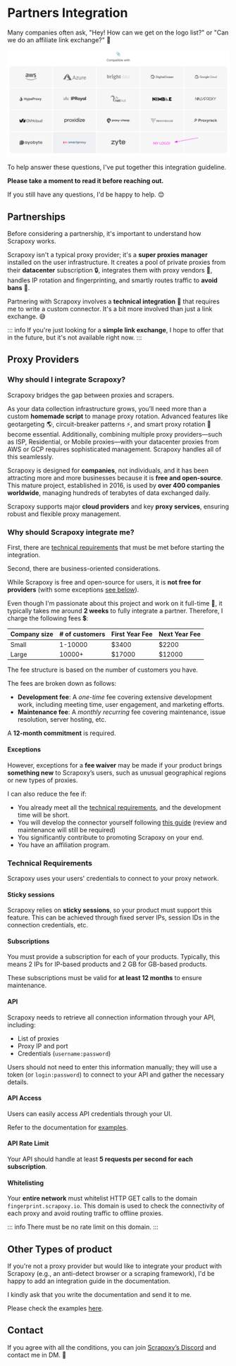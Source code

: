 # Partners Integration

Many companies often ask, "Hey! How can we get on the logo list?" 
or "Can we do an affiliate link exchange?" 🔗

![Logos](logos.png)

To help answer these questions, I've put together this integration guideline.

**Please take a moment to read it before reaching out.**

If you still have any questions, I'd be happy to help. 😊


## Partnerships

Before considering a partnership, it's important to understand how Scrapoxy works.

Scrapoxy isn't a typical proxy provider; it's a **super proxies manager** installed on the user infrastructure.
It creates a pool of private proxies from their **datacenter** subscription 🔒,
integrates them with proxy vendors 🔌, handles IP rotation and fingerprinting,
and smartly routes traffic to **avoid bans** 🚫.

Partnering with Scrapoxy involves a **technical integration** 🔧 that requires me to write a custom connector. 
It's a bit more involved than just a link exchange. 😅

::: info
If you're just looking for a **simple link exchange**, 
I hope to offer that in the future, but it's not available right now.
:::


## Proxy Providers

### Why should I integrate Scrapoxy?

Scrapoxy bridges the gap between proxies and scrapers.

As your data collection infrastructure grows, you’ll need more than a custom **homemade script** to manage proxy rotation.
Advanced features like geotargeting 🌎, circuit-breaker patterns ⚡, and smart proxy rotation 🔌 become essential.
Additionally, combining multiple proxy providers—such as ISP, Residential, or Mobile proxies—with your datacenter proxies from AWS or GCP requires sophisticated management.
Scrapoxy handles all of this seamlessly.

Scrapoxy is designed for **companies**, not individuals, and it has been attracting more and more businesses because it is **free and open-source**.
This mature project, established in 2016, is used by **over 400 companies worldwide**, managing hundreds of terabytes of data exchanged daily.

Scrapoxy supports major **cloud providers** and key **proxy services**, ensuring robust and flexible proxy management.


### Why should Scrapoxy integrate me?

First, there are [technical requirements](#technical-requirements) that must be met before starting the integration.

Second, there are business-oriented considerations.

While Scrapoxy is free and open-source for users, it is **not free for providers** (with some exceptions [see below](#exceptions)).

Even though I'm passionate about this project and work on it full-time 💯,
it typically takes me around **2 weeks** to fully integrate a partner.
Therefore, I charge the following fees 💲:

| Company size | # of customers | First Year Fee | Next Year Fee |
|--------------|----------------|---------------|-------------|
| Small        | 1-10000        | $3400         | $2200       | 
| Large        | 10000+         | $17000        | $12000      |   

The fee structure is based on the number of customers you have.

The fees are broken down as follows:

- **Development fee**: A *one-time* fee covering extensive development work, including meeting time, user engagement, and marketing efforts.
- **Maintenance fee**: A *monthly recurring* fee covering maintenance, issue resolution, server hosting, etc.

A **12-month commitment** is required.


#### Exceptions

However, exceptions for a **fee waiver** may be made if your product brings **something new** to Scrapoxy’s users,
such as unusual geographical regions or new types of proxies.

I can also reduce the fee if:

- You already meet all the [technical requirements](#technical-requirements), and the development time will be short.
- You will develop the connector yourself following [this guide](../contrib/connector.md) (review and maintenance will still be required)
- You significantly contribute to promoting Scrapoxy on your end.
- You have an affiliation program.


### Technical Requirements

Scrapoxy uses your users' credentials to connect to your proxy network.


#### Sticky sessions

Scrapoxy relies on **sticky sessions**, so your product must support this feature.
This can be achieved through fixed server IPs, session IDs in the connection credentials, etc.


#### Subscriptions

You must provide a subscription for each of your products.
Typically, this means 2 IPs for IP-based products and 2 GB for GB-based products.

These subscriptions must be valid for **at least 12 months** to ensure maintenance.


#### API

Scrapoxy needs to retrieve all connection information through your API, including:

- List of proxies
- Proxy IP and port
- Credentials (`username:password`)

Users should not need to enter this information manually;
they will use a token (or `login:password`) to connect to your API and gather the necessary details.


#### API Access

Users can easily access API credentials through your UI.

Refer to the documentation for [examples](../connectors/brightdata/guide#create-a-token).


#### API Rate Limit

Your API should handle at least **5 requests per second for each subscription**.


#### Whitelisting

Your **entire network** must whitelist HTTP GET calls to the domain `fingerprint.scrapoxy.io`.
This domain is used to check the connectivity of each proxy and avoid routing traffic to offline proxies.

::: info
There must be no rate limit on this domain.
:::


## Other Types of product

If you're not a proxy provider but would like to integrate your product with Scrapoxy (e.g., an anti-detect browser or a scraping framework), 
I'd be happy to add an integration guide in the documentation.

I kindly ask that you write the documentation and send it to me.

Please check the examples [here](../integration/python/scrapy/guide.md).


## Contact

If you agree with all the conditions,
you can join [Scrapoxy’s Discord](https://discord.gg/ktNGGwZnUD) and contact me in DM. 💬
